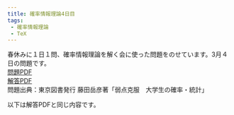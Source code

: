 ```yaml
---
title: 確率情報理論4日目
tags: 
 - 確率情報理論
 - TeX
---
```


春休みに１日１問、確率情報理論を解く会に使った問題をのせています。3月４日の問題です。  
[問題PDF](https://marbou090.github.io/MyBlog/folder/sec04.pdf)  
[解答PDF](https://marbou090.github.io/MyBlog/folder/ans04.pdf)  
問題出典：東京図書発行 藤田岳彦著「弱点克服　大学生の確率・統計」  

以下は解答PDFと同じ内容です。

